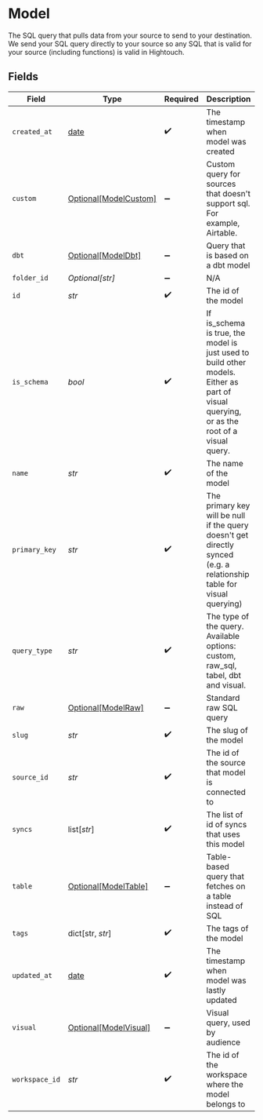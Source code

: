 # Model

The SQL query that pulls data from your source to send to your destination.
We send your SQL query directly to your source so any SQL that is valid for your source (including functions) is valid in Hightouch.


## Fields

| Field                                                                                                                                    | Type                                                                                                                                     | Required                                                                                                                                 | Description                                                                                                                              |
| ---------------------------------------------------------------------------------------------------------------------------------------- | ---------------------------------------------------------------------------------------------------------------------------------------- | ---------------------------------------------------------------------------------------------------------------------------------------- | ---------------------------------------------------------------------------------------------------------------------------------------- |
| `created_at`                                                                                                                             | [date](https://docs.python.org/3/library/datetime.html#date-objects)                                                                     | :heavy_check_mark:                                                                                                                       | The timestamp when model was created                                                                                                     |
| `custom`                                                                                                                                 | [Optional[ModelCustom]](../../models/shared/modelcustom.md)                                                                              | :heavy_minus_sign:                                                                                                                       | Custom query for sources that doesn't support sql. For example, Airtable.                                                                |
| `dbt`                                                                                                                                    | [Optional[ModelDbt]](../../models/shared/modeldbt.md)                                                                                    | :heavy_minus_sign:                                                                                                                       | Query that is based on a dbt model                                                                                                       |
| `folder_id`                                                                                                                              | *Optional[str]*                                                                                                                          | :heavy_minus_sign:                                                                                                                       | N/A                                                                                                                                      |
| `id`                                                                                                                                     | *str*                                                                                                                                    | :heavy_check_mark:                                                                                                                       | The id of the model                                                                                                                      |
| `is_schema`                                                                                                                              | *bool*                                                                                                                                   | :heavy_check_mark:                                                                                                                       | If is_schema is true, the model is just used to build other models.<br/>Either as part of visual querying, or as the root of a visual query. |
| `name`                                                                                                                                   | *str*                                                                                                                                    | :heavy_check_mark:                                                                                                                       | The name of the model                                                                                                                    |
| `primary_key`                                                                                                                            | *str*                                                                                                                                    | :heavy_check_mark:                                                                                                                       | The primary key will be null if the query doesn't get directly synced (e.g. a relationship table for visual querying)                    |
| `query_type`                                                                                                                             | *str*                                                                                                                                    | :heavy_check_mark:                                                                                                                       | The type of the query. Available options: custom, raw_sql, tabel, dbt and visual.                                                        |
| `raw`                                                                                                                                    | [Optional[ModelRaw]](../../models/shared/modelraw.md)                                                                                    | :heavy_minus_sign:                                                                                                                       | Standard raw SQL query                                                                                                                   |
| `slug`                                                                                                                                   | *str*                                                                                                                                    | :heavy_check_mark:                                                                                                                       | The slug of the model                                                                                                                    |
| `source_id`                                                                                                                              | *str*                                                                                                                                    | :heavy_check_mark:                                                                                                                       | The id of the source that model is connected to                                                                                          |
| `syncs`                                                                                                                                  | list[*str*]                                                                                                                              | :heavy_check_mark:                                                                                                                       | The list of id of syncs that uses this model                                                                                             |
| `table`                                                                                                                                  | [Optional[ModelTable]](../../models/shared/modeltable.md)                                                                                | :heavy_minus_sign:                                                                                                                       | Table-based query that fetches on a table instead of SQL                                                                                 |
| `tags`                                                                                                                                   | dict[str, *str*]                                                                                                                         | :heavy_check_mark:                                                                                                                       | The tags of the model                                                                                                                    |
| `updated_at`                                                                                                                             | [date](https://docs.python.org/3/library/datetime.html#date-objects)                                                                     | :heavy_check_mark:                                                                                                                       | The timestamp when model was lastly updated                                                                                              |
| `visual`                                                                                                                                 | [Optional[ModelVisual]](../../models/shared/modelvisual.md)                                                                              | :heavy_minus_sign:                                                                                                                       | Visual query, used by audience                                                                                                           |
| `workspace_id`                                                                                                                           | *str*                                                                                                                                    | :heavy_check_mark:                                                                                                                       | The id of the workspace where the model belongs to                                                                                       |